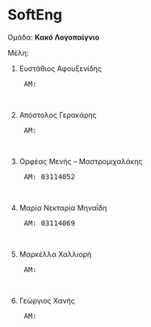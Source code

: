 # SoftEng
Ομάδα: 
<b>Κακό Λογοπαίγνιο</b>

Μέλη: 

1. Ευστάθιος Αφουξενίδης <br/>      <pre>    ΑΜ: </pre><br/> 
      
2. Απόστολος Γερακάρης  <br/>        <pre>    ΑΜ: </pre><br/> 
      
3. Ορφέας Μενής – Μαστρομιχαλάκης <br/> <pre>    ΑΜ: 03114052 </pre> <br/> 
      
4. Μαρία Νεκταρία Μηναΐδη <br/> <pre>    ΑΜ: 03114069 </pre><br/> 
      
5. Μαρκέλλα Χαλλιορή <br/> <pre>    ΑΜ: </pre><br/> 
      
6. Γεώργιος Χανής <br/> <pre>    ΑΜ: </pre><br/> 
